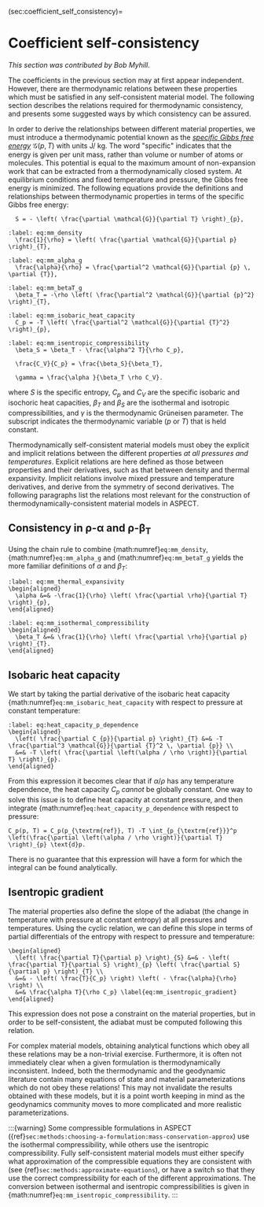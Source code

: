 (sec:coefficient_self_consistency)=
# Coefficient self-consistency

*This section was contributed by Bob Myhill.*

The coefficients in the previous section may at first appear independent.
However, there are thermodynamic relations between these properties which must be satisfied in any self-consistent material model.
The following section describes the relations required for thermodynamic consistency, and presents some suggested ways by which consistency can be assured.

In order to derive the relationships between different material properties, we must introduce a thermodynamic potential known as the [*specific Gibbs free energy*](https://en.wikipedia.org/wiki/Gibbs_free_energy) $\mathcal{G}(p, T)$ with units $\text{ J}/\text{ kg}$.
The word "specific" indicates that the energy is given per unit mass, rather than volume or number of atoms or molecules.
This potential is equal to the maximum amount of non-expansion work that can be extracted from a thermodynamically closed system.
At equilibrium conditions and fixed temperature and pressure, the Gibbs free energy is minimized.
The following equations provide the definitions and relationships between thermodynamic properties in terms of the specific Gibbs free energy:
```{math}
  S = - \left( \frac{\partial \mathcal{G}}{\partial T} \right)_{p},
```
```{math}
:label: eq:mm_density
  \frac{1}{\rho} = \left( \frac{\partial \mathcal{G}}{\partial p} \right)_{T},
```
```{math}
:label: eq:mm_alpha_g
  \frac{\alpha}{\rho} = \frac{\partial^2 \mathcal{G}}{\partial {p} \, \partial {T}},
```
```{math}
:label: eq:mm_betaT_g
  \beta_T = -\rho \left( \frac{\partial^2 \mathcal{G}}{\partial {p}^2}  \right)_{T},
```
```{math}
:label: eq:mm_isobaric_heat_capacity
  C_p = -T \left( \frac{\partial^2 \mathcal{G}}{\partial {T}^2}  \right)_{p},
```
```{math}
:label: eq:mm_isentropic_compressibility
  \beta_S = \beta_T - \frac{\alpha^2 T}{\rho C_p},
```
```{math}
  \frac{C_V}{C_p} = \frac{\beta_S}{\beta_T},
```
```{math}
  \gamma = \frac{\alpha }{\beta_T \rho C_V}.
```
where $S$ is the specific entropy, $C_p$ and $C_V$ are the specific isobaric and isochoric heat capacities, $\beta_T$ and $\beta_S$ are the isothermal and isotropic compressibilities, and $\gamma$ is the thermodynamic Gr&uuml;neisen parameter.
The subscript indicates the thermodynamic variable ($p$ or $T$) that is held constant.

Thermodynamically self-consistent material models must obey the explicit and
implicit relations between the different properties *at all pressures and
temperatures*. Explicit relations are here defined as those between properties
and their derivatives, such as that between density and thermal expansivity.
Implicit relations involve mixed pressure and temperature derivatives, and
derive from the symmetry of second derivatives. The following paragraphs list
the relations most relevant for the construction of
thermodynamically-consistent material models in <span
class="smallcaps">ASPECT</span>.

## Consistency in $\boldsymbol{\rho}$-$\boldsymbol{\alpha}$ and $\boldsymbol{\rho}$-$\boldsymbol{\beta_T}$

Using the chain rule to combine {math:numref}`eq:mm_density`, {math:numref}`eq:mm_alpha_g` and {math:numref}`eq:mm_betaT_g` yields the more familiar definitions of $\alpha$ and $\beta_T$:
```{math}
:label: eq:mm_thermal_expansivity
\begin{aligned}
  \alpha &=& -\frac{1}{\rho} \left( \frac{\partial \rho}{\partial T} \right)_{p},
\end{aligned}
```
```{math}
:label: eq:mm_isothermal_compressibility
\begin{aligned}
  \beta_T &=& \frac{1}{\rho} \left( \frac{\partial \rho}{\partial p} \right)_{T}.
\end{aligned}
```
## Isobaric heat capacity

We start by taking the partial derivative of the isobaric heat capacity {math:numref}`eq:mm_isobaric_heat_capacity` with respect to pressure at constant temperature:
```{math}
:label: eq:heat_capacity_p_dependence
\begin{aligned}
  \left( \frac{\partial C_{p}}{\partial p} \right)_{T} &=& -T \frac{\partial^3 \mathcal{G}}{\partial {T}^2 \, \partial {p}} \\
  &=& -T \left( \frac{\partial \left(\alpha / \rho \right)}{\partial T} \right)_{p}.
\end{aligned}
```
From this expression it becomes clear that if $\alpha / \rho$ has any temperature dependence, the heat capacity $C_p$ *cannot* be globally constant.
One way to solve this issue is to define heat capacity at constant pressure, and then integrate {math:numref}`eq:heat_capacity_p_dependence` with respect
to pressure:
```{math}
C_p(p, T) = C_p(p_{\textrm{ref}}, T) -T \int_{p_{\textrm{ref}}}^p \left(\frac{\partial \left(\alpha / \rho \right)}{\partial T} \right)_{p} \text{d}p.
```
There is no guarantee that this expression will have a form for which the integral can be found analytically.

## Isentropic gradient

The material properties also define the slope of the adiabat (the change in temperature with pressure at constant entropy) at all pressures and temperatures.
Using the cyclic relation, we can define this slope in terms of partial differentials of the entropy with respect to pressure and temperature:
```{math}
\begin{aligned}
  \left( \frac{\partial T}{\partial p} \right)_{S} &=& - \left( \frac{\partial T}{\partial S} \right)_{p} \left( \frac{\partial S}{\partial p} \right)_{T} \\
  &=& - \left( \frac{T}{C_p} \right) \left( - \frac{\alpha}{\rho} \right) \\
  &=& \frac{\alpha T}{\rho C_p} \label{eq:mm_isentropic_gradient}
\end{aligned}
```
This expression does not pose a constraint on the material properties, but in order to be self-consistent, the adiabat must be computed following this relation.

For complex material models, obtaining analytical functions which obey all these relations may be a non-trivial exercise.
Furthermore, it is often not immediately clear when a given formulation is thermodynamically inconsistent.
Indeed, both the thermodynamic and the geodynamic literature contain many equations of state and material parameterizations which do not obey these relations!
This may not invalidate the results obtained with these models, but it is a point worth keeping in mind as the geodynamics community moves to more complicated and more realistic parameterizations.

:::{warning}
Some compressible formulations in ASPECT ({ref}`sec:methods:choosing-a-formulation:mass-conservation-approx`) use the isothermal compressibility, while others use the isentropic compressibility.
Fully self-consistent material models must either specify what approximation of the compressible equations they are consistent with (see {ref}`sec:methods:approximate-equations`), or have a switch so that they use the correct compressibility for each of the different approximations.
The conversion between isothermal and isentropic compressibilities is given in {math:numref}`eq:mm_isentropic_compressibility`.
:::

